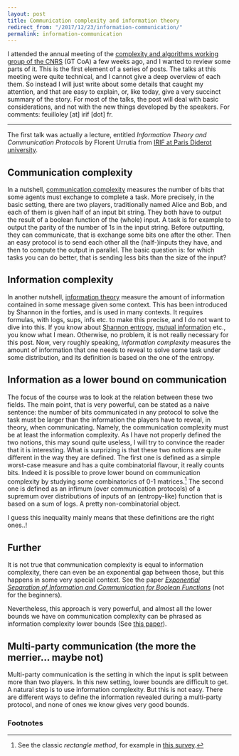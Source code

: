 ```yaml
---
layout: post
title: Communication complexity and information theory
redirect_from: "/2017/12/23/information-communication/"
permalink: information-communication
---
```


I attended the annual meeting of the [complexity and algorithms working 
group of the CNRS](https://www.irif.fr/~nschaban/GT-COA/) (GT CoA) a few weeks ago, and 
I wanted to review some parts of it. This is the first element of a series of 
posts. The talks at this meeting were quite 
technical, and I cannot give a deep overview of each them. So instead 
I will just write about some details that caught my attention, and that are easy 
to explain, or, like today, give a very succinct	 summary of the story. 
For most of the talks, the post will deal with basic considerations, and 
not with the new things developed by the speakers. 
For comments: feuilloley [at] irif [dot] fr.

---
The first talk was actually a lecture,
entitled _Information Theory and Communication Protocols_ by Florent Urrutia 
from [IRIF at Paris Diderot university](https://www.irif.fr/en/index). 

## Communication complexity

In a nutshell, [communication complexity](https://en.wikipedia.org/wiki/Communication_complexity)
measures the number of bits that some agents must exchange to complete a task. 
More precisely, in the basic setting, there are two players, 
traditionally named Alice and Bob, and each of them is given 
half of an input bit string. They both have to output the result of a boolean
function of the (whole) input. A task is for example to output the 
parity of the number of 1s in the input string.
Before outputting, they can communicate, that is exchange some bits one after the other.
Then an easy protocol is to send each other all the (half-)inputs they have, and 
then to compute the output in parallel. The basic question is: for which tasks
you can do better, that is sending less bits than the size of the input?

## Information complexity
In another nutshell, [information theory](https://en.wikipedia.org/wiki/Information_theory) 
measure the amount of information contained in some message given some context. 
This has been 
introduced by Shannon in the forties, and is used in many 
contexts. 
It requires formulas, with logs, sups, infs etc. to 
make this precise, and I do not want to dive into this. If you know about 
[Shannon entropy](https://en.wikipedia.org/wiki/Entropy_(information_theory)), 
[mutual information](https://en.wikipedia.org/wiki/Mutual_information) etc., 
you know what I mean. Otherwise, no problem, it is not really
necessary for this post. Now, very roughly speaking, _information complexity_ measures 
the amount of information that one needs to reveal to solve some task under some 
distribution, and its definition is based on the one of the entropy. 

## Information as a lower bound on communication
The focus of the course was to look at the relation between these two fields.
The main point, that is very powerful, can be stated as a naive sentence: the 
number of bits communicated in any protocol to solve the task 
must be larger than the information the players have 
to reveal, in theory, when communicating. Namely, the communication 
complexity must be at least 
the information complexity. As I have not properly defined the two notions, this 
may sound quite useless, I will try to convince the reader that it is interesting. 
What is surprizing is that these two notions are 
quite different in the way they are defined. The first one is defined as a simple 
worst-case measure and has a quite combinatorial flavour, it really counts bits. 
Indeed it is possible 
to prove lower bound on communication complexity by studying some combinatorics 
of 0-1 matrices.[^1]
The second one is defined as an infimum (over communication protocols) of a supremum 
over distributions of inputs of an (entropy-like) function that is based on a 
sum of logs. A pretty non-combinatorial object. 

I guess this inequality mainly means that these definitions are the right ones..!

## Further
It is not true that communication complexity is equal to information 
complexity, there can even be an exponential gap between those, but this happens 
in some very special context. See the paper _[Exponential Separation of 
Information and
Communication for Boolean Functions](https://pdfs.semanticscholar.org/fd13/ba5bb068e7887fb450ef6c2cc2a849652db2.pdf)_ 
(not for the beginners). 

Nevertheless, this approach is very powerful, and almost all the lower bounds 
we have on 
communication complexity can be phrased as information complexity lower bounds 
(See [this paper](https://arxiv.org/abs/1204.1505)). 

## Multi-party communication (the more the merrier... maybe not)
Multi-party communication is the setting in which the input is split between 
more than two players. In this new setting, lower bounds are 
difficult to get. A natural step is to use information complexity. 
But this is not easy. There are different 
ways to define the information revealed during a multi-party protocol, and none of 
ones we know gives very good bounds.  

### Footnotes
[^1]: See the classic _rectangle method_, for example in [this survey](https://pdfs.semanticscholar.org/6094/392d07d36c086a988493686b73ebca39169b.pdf).
